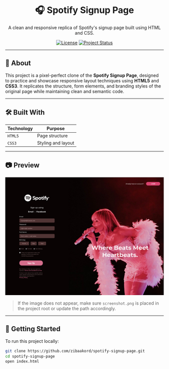 <h1 align="center">🎧 Spotify Signup Page</h1>

<p align="center">
  A clean and responsive replica of Spotify's signup page built using HTML and CSS.
</p>

<p align="center">
  <a href="https://github.com/zibaakord/spotify-signup-page"><img src="https://img.shields.io/github/license/zibaakord/spotify-signup-page?style=flat-square" alt="License"></a>
  <a href="#"><img src="https://img.shields.io/badge/status-completed-brightgreen?style=flat-square" alt="Project Status"></a>
</p>

---

## 📄 About

This project is a pixel-perfect clone of the **Spotify Signup Page**, designed to practice and showcase responsive layout techniques using **HTML5** and **CSS3**. It replicates the structure, form elements, and branding styles of the original page while maintaining clean and semantic code.

---

## 🛠️ Built With

| Technology     | Purpose                |
|----------------|------------------------|
| `HTML5`        | Page structure         |
| `CSS3`         | Styling and layout     |

---

## 📷 Preview

![Screenshot of the Spotify Signup Page](./screenshot.png)

> If the image does not appear, make sure `screenshot.png` is placed in the project root or update the path accordingly.

---

## 🚀 Getting Started

To run this project locally:

```bash
git clone https://github.com/zibaakord/spotify-signup-page.git
cd spotify-signup-page
open index.html
